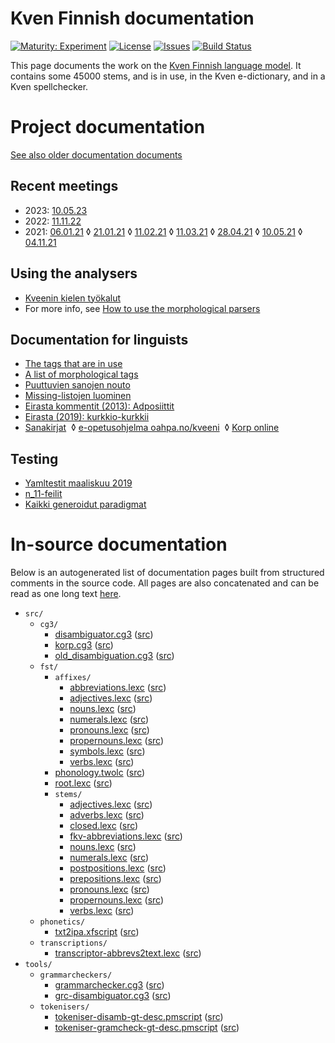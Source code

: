 # Kven Finnish documentation

[![Maturity: Experiment](https://img.shields.io/badge/Maturity-Experiment-black.svg)](https://giellalt.github.io/MaturityClassification.html)
[![License](https://img.shields.io/github/license/giellalt/lang-fkv)](https://github.com/giellalt/lang-fkv/blob/main/LICENSE)
[![Issues](https://img.shields.io/github/issues/giellalt/lang-fkv)](https://github.com/giellalt/lang-fkv/issues)
[![Build Status](https://divvun-tc.thetc.se/api/github/v1/repository/giellalt/lang-fkv/main/badge.svg)](https://github.com/giellalt/lang-fkv/actions)

This page documents the work on the [Kven Finnish language model](http://github.com/giellalt/lang-fkv). 
It contains some 45000 stems, and is in use, in the Kven e-dictionary, 
and in a Kven spellchecker.


# Project documentation
[See also older documentation documents](old_documentation.html)

## Recent meetings
* 2023:
  [10.05.23](meetings/230510.html)
* 2022:
  [11.11.22](meetings/221111.html)
* 2021: 
  [06.01.21](meetings/210106.html) ◊
  [21.01.21](meetings/210121.html) ◊
  [11.02.21](meetings/210211.html) ◊
  [11.03.21](meetings/210311.html) ◊
  [28.04.21](meetings/210428.html) ◊
  [10.05.21](meetings/210510.html) ◊
  [04.11.21](meetings/211104.html)

## Using the analysers

* [Kveenin kielen työkalut](https://giellatekno.uit.no/cgi/index.fkv.fin.html)
* For more info, see [How to use the morphological parsers](/tools/docu-sme-manual.html)

## Documentation for linguists

* [The tags that are in use](https://gtsvn.uit.no/langtech/trunk/langs/fkv/src/fst/root.lexc)
* [A list of morphological tags](/lang/common/MorphologicalTags.html)
* [Puuttuvien sanojen nouto](PuuttuvienSanojenNouto.html)
* [Missing-listojen luominen](MissingLists.html)
* [Eirasta kommentit (2013): Adposiittit](adposiittit.txt)
* [Eirasta (2019): kurkkio-kurkkii](kurkkio-kurkkii.txt) 
* [Sanakirjat](/dicts/fkvdict/KvenDictionaries.html)  ◊
 [e-opetusohjelma oahpa.no/kveeni](/ped/fkv-oahpa.html)  ◊
 [Korp online](http://gtweb.uit.no/f_korp/)

## Testing

* [Yamltestit maaliskuu 2019](YamltestitMaaliskuu2019.html)
* [n_11-feilit](n_11-feilit.html)
* [Kaikki generoidut paradigmat](KaikkiGeneroidutParadigmat.html)


# In-source documentation

Below is an autogenerated list of documentation pages built from structured comments in the source code. All pages are also concatenated and can be read as one long text [here](fkv.md).

* `src/`
    * `cg3/`
        * [disambiguator.cg3](src-cg3-disambiguator.cg3.html) ([src](https://github.com/giellalt/lang-fkv/blob/main/src/cg3/disambiguator.cg3))
        * [korp.cg3](src-cg3-korp.cg3.html) ([src](https://github.com/giellalt/lang-fkv/blob/main/src/cg3/korp.cg3))
        * [old_disambiguation.cg3](src-cg3-old_disambiguation.cg3.html) ([src](https://github.com/giellalt/lang-fkv/blob/main/src/cg3/old_disambiguation.cg3))
    * `fst/`
        * `affixes/`
            * [abbreviations.lexc](src-fst-affixes-abbreviations.lexc.html) ([src](https://github.com/giellalt/lang-fkv/blob/main/src/fst/affixes/abbreviations.lexc))
            * [adjectives.lexc](src-fst-affixes-adjectives.lexc.html) ([src](https://github.com/giellalt/lang-fkv/blob/main/src/fst/affixes/adjectives.lexc))
            * [nouns.lexc](src-fst-affixes-nouns.lexc.html) ([src](https://github.com/giellalt/lang-fkv/blob/main/src/fst/affixes/nouns.lexc))
            * [numerals.lexc](src-fst-affixes-numerals.lexc.html) ([src](https://github.com/giellalt/lang-fkv/blob/main/src/fst/affixes/numerals.lexc))
            * [pronouns.lexc](src-fst-affixes-pronouns.lexc.html) ([src](https://github.com/giellalt/lang-fkv/blob/main/src/fst/affixes/pronouns.lexc))
            * [propernouns.lexc](src-fst-affixes-propernouns.lexc.html) ([src](https://github.com/giellalt/lang-fkv/blob/main/src/fst/affixes/propernouns.lexc))
            * [symbols.lexc](src-fst-affixes-symbols.lexc.html) ([src](https://github.com/giellalt/lang-fkv/blob/main/src/fst/affixes/symbols.lexc))
            * [verbs.lexc](src-fst-affixes-verbs.lexc.html) ([src](https://github.com/giellalt/lang-fkv/blob/main/src/fst/affixes/verbs.lexc))
        * [phonology.twolc](src-fst-phonology.twolc.html) ([src](https://github.com/giellalt/lang-fkv/blob/main/src/fst/phonology.twolc))
        * [root.lexc](src-fst-root.lexc.html) ([src](https://github.com/giellalt/lang-fkv/blob/main/src/fst/root.lexc))
        * `stems/`
            * [adjectives.lexc](src-fst-stems-adjectives.lexc.html) ([src](https://github.com/giellalt/lang-fkv/blob/main/src/fst/stems/adjectives.lexc))
            * [adverbs.lexc](src-fst-stems-adverbs.lexc.html) ([src](https://github.com/giellalt/lang-fkv/blob/main/src/fst/stems/adverbs.lexc))
            * [closed.lexc](src-fst-stems-closed.lexc.html) ([src](https://github.com/giellalt/lang-fkv/blob/main/src/fst/stems/closed.lexc))
            * [fkv-abbreviations.lexc](src-fst-stems-fkv-abbreviations.lexc.html) ([src](https://github.com/giellalt/lang-fkv/blob/main/src/fst/stems/fkv-abbreviations.lexc))
            * [nouns.lexc](src-fst-stems-nouns.lexc.html) ([src](https://github.com/giellalt/lang-fkv/blob/main/src/fst/stems/nouns.lexc))
            * [numerals.lexc](src-fst-stems-numerals.lexc.html) ([src](https://github.com/giellalt/lang-fkv/blob/main/src/fst/stems/numerals.lexc))
            * [postpositions.lexc](src-fst-stems-postpositions.lexc.html) ([src](https://github.com/giellalt/lang-fkv/blob/main/src/fst/stems/postpositions.lexc))
            * [prepositions.lexc](src-fst-stems-prepositions.lexc.html) ([src](https://github.com/giellalt/lang-fkv/blob/main/src/fst/stems/prepositions.lexc))
            * [pronouns.lexc](src-fst-stems-pronouns.lexc.html) ([src](https://github.com/giellalt/lang-fkv/blob/main/src/fst/stems/pronouns.lexc))
            * [propernouns.lexc](src-fst-stems-propernouns.lexc.html) ([src](https://github.com/giellalt/lang-fkv/blob/main/src/fst/stems/propernouns.lexc))
            * [verbs.lexc](src-fst-stems-verbs.lexc.html) ([src](https://github.com/giellalt/lang-fkv/blob/main/src/fst/stems/verbs.lexc))
    * `phonetics/`
        * [txt2ipa.xfscript](src-phonetics-txt2ipa.xfscript.html) ([src](https://github.com/giellalt/lang-fkv/blob/main/src/phonetics/txt2ipa.xfscript))
    * `transcriptions/`
        * [transcriptor-abbrevs2text.lexc](src-transcriptions-transcriptor-abbrevs2text.lexc.html) ([src](https://github.com/giellalt/lang-fkv/blob/main/src/transcriptions/transcriptor-abbrevs2text.lexc))
* `tools/`
    * `grammarcheckers/`
        * [grammarchecker.cg3](tools-grammarcheckers-grammarchecker.cg3.html) ([src](https://github.com/giellalt/lang-fkv/blob/main/tools/grammarcheckers/grammarchecker.cg3))
        * [grc-disambiguator.cg3](tools-grammarcheckers-grc-disambiguator.cg3.html) ([src](https://github.com/giellalt/lang-fkv/blob/main/tools/grammarcheckers/grc-disambiguator.cg3))
    * `tokenisers/`
        * [tokeniser-disamb-gt-desc.pmscript](tools-tokenisers-tokeniser-disamb-gt-desc.pmscript.html) ([src](https://github.com/giellalt/lang-fkv/blob/main/tools/tokenisers/tokeniser-disamb-gt-desc.pmscript))
        * [tokeniser-gramcheck-gt-desc.pmscript](tools-tokenisers-tokeniser-gramcheck-gt-desc.pmscript.html) ([src](https://github.com/giellalt/lang-fkv/blob/main/tools/tokenisers/tokeniser-gramcheck-gt-desc.pmscript))
